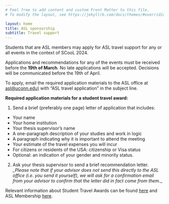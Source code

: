 ```yaml
---
# Feel free to add content and custom Front Matter to this file.
# To modify the layout, see https://jekyllrb.com/docs/themes/#overriding-theme-defaults

layout: home
title: ASL sponsorship
subtitle: Travel support
---
```


Students that are ASL members may apply for ASL travel support for any or all events in the context of SCooL 2024. 

Applications and recommendations for any of the events must be received before the **19th of March**. No late applications will be accepted. Decisions will be communicated before the 19th of April.

To apply, email the required application materials to the ASL office at [asl@uconn.edu)](mailto:asl@uconn.edu) with “ASL travel application” in the subject line.

**Required application materials for a student travel award:**
1. Send a brief (preferably one page) letter of application that includes:
* Your name
* Your home institution
* Your thesis supervisor’s name
* A one-paragraph description of your studies and work in logic
* A paragraph indicating why it is important to attend the meeting
* Your estimate of the travel expenses you will incur
* For citizens or residents of the USA: citizenship or Visa status
* Optional: an indication of your gender and minority status.
  
2. Ask your thesis supervisor to send a brief recommendation letter. *_Please note that if your advisor does not send this directly to the ASL office (i.e. you send it yourself), we will ask for a confirmation email from your advisor to confirm that the letter did in fact come from them.*_

Relevant information about Student Travel Awards can be found [here](https://aslonline.org/student-travel-awards/) and ASL Membership [here](https://aslonline.org/membership/).
